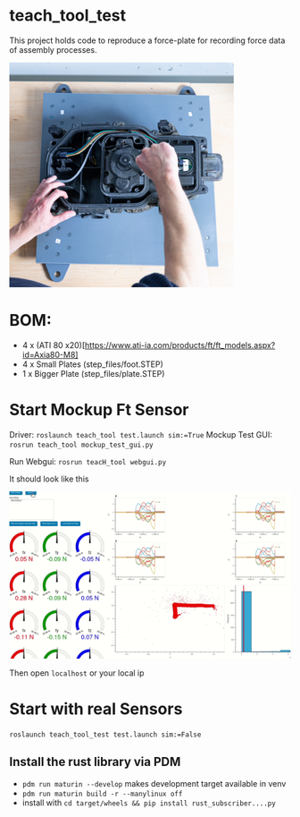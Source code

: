# teach_tool_test

This project holds code to reproduce a force-plate for recording force data of assembly processes.

![teaser image](cfg/teaser_img.png)


# BOM:

- 4 x (ATI 80 x20)[https://www.ati-ia.com/products/ft/ft_models.aspx?id=Axia80-M8]
- 4 x Small Plates (step_files/foot.STEP)
- 1 x Bigger Plate (step_files/plate.STEP) 

# Start Mockup Ft Sensor
Driver:
`roslaunch teach_tool test.launch sim:=True`
Mockup Test GUI:
`rosrun teach_tool mockup_test_gui.py`

Run Webgui:
`rosrun teacH_tool webgui.py`

It should look like this

![ui](cfg/ui_interface_cut.png)

Then open `localhost` or your local ip

# Start with real Sensors
`roslaunch teach_tool_test test.launch sim:=False`

## Install the rust library via PDM

* `pdm run maturin --develop` makes development target available in venv
* `pdm run maturin build -r --manylinux off`
* install with `cd target/wheels && pip install rust_subscriber....py`


